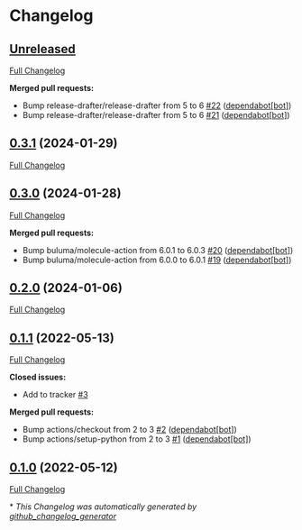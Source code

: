 # Changelog

## [Unreleased](https://github.com/buluma/ansible-role-go/tree/HEAD)

[Full Changelog](https://github.com/buluma/ansible-role-go/compare/0.3.1...HEAD)

**Merged pull requests:**

- Bump release-drafter/release-drafter from 5 to 6 [\#22](https://github.com/buluma/ansible-role-go/pull/22) ([dependabot[bot]](https://github.com/apps/dependabot))
- Bump release-drafter/release-drafter from 5 to 6 [\#21](https://github.com/buluma/ansible-role-go/pull/21) ([dependabot[bot]](https://github.com/apps/dependabot))

## [0.3.1](https://github.com/buluma/ansible-role-go/tree/0.3.1) (2024-01-29)

[Full Changelog](https://github.com/buluma/ansible-role-go/compare/0.3.0...0.3.1)

## [0.3.0](https://github.com/buluma/ansible-role-go/tree/0.3.0) (2024-01-28)

[Full Changelog](https://github.com/buluma/ansible-role-go/compare/0.2.0...0.3.0)

**Merged pull requests:**

- Bump buluma/molecule-action from 6.0.1 to 6.0.3 [\#20](https://github.com/buluma/ansible-role-go/pull/20) ([dependabot[bot]](https://github.com/apps/dependabot))
- Bump buluma/molecule-action from 6.0.0 to 6.0.1 [\#19](https://github.com/buluma/ansible-role-go/pull/19) ([dependabot[bot]](https://github.com/apps/dependabot))

## [0.2.0](https://github.com/buluma/ansible-role-go/tree/0.2.0) (2024-01-06)

[Full Changelog](https://github.com/buluma/ansible-role-go/compare/0.1.1...0.2.0)

## [0.1.1](https://github.com/buluma/ansible-role-go/tree/0.1.1) (2022-05-13)

[Full Changelog](https://github.com/buluma/ansible-role-go/compare/0.1.0...0.1.1)

**Closed issues:**

- Add to tracker [\#3](https://github.com/buluma/ansible-role-go/issues/3)

**Merged pull requests:**

- Bump actions/checkout from 2 to 3 [\#2](https://github.com/buluma/ansible-role-go/pull/2) ([dependabot[bot]](https://github.com/apps/dependabot))
- Bump actions/setup-python from 2 to 3 [\#1](https://github.com/buluma/ansible-role-go/pull/1) ([dependabot[bot]](https://github.com/apps/dependabot))

## [0.1.0](https://github.com/buluma/ansible-role-go/tree/0.1.0) (2022-05-12)

[Full Changelog](https://github.com/buluma/ansible-role-go/compare/389b1b1f023a249e4af16400e1cd0c089c0a461e...0.1.0)



\* *This Changelog was automatically generated by [github_changelog_generator](https://github.com/github-changelog-generator/github-changelog-generator)*
